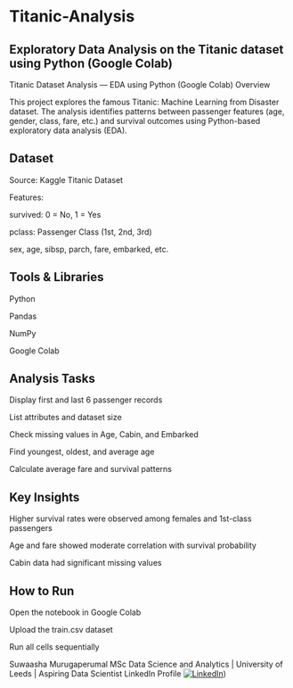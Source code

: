 # Titanic-Analysis
## **Exploratory Data Analysis on the Titanic dataset using Python (Google Colab)**
Titanic Dataset Analysis — EDA using Python (Google Colab)
Overview

This project explores the famous Titanic: Machine Learning from Disaster dataset.
The analysis identifies patterns between passenger features (age, gender, class, fare, etc.) and survival outcomes using Python-based exploratory data analysis (EDA).

## **Dataset**

Source: Kaggle Titanic Dataset

Features:

survived: 0 = No, 1 = Yes

pclass: Passenger Class (1st, 2nd, 3rd)

sex, age, sibsp, parch, fare, embarked, etc.

## **Tools & Libraries**

Python

Pandas

NumPy

Google Colab

## **Analysis Tasks**

Display first and last 6 passenger records

List attributes and dataset size

Check missing values in Age, Cabin, and Embarked

Find youngest, oldest, and average age

Calculate average fare and survival patterns

## **Key Insights**

Higher survival rates were observed among females and 1st-class passengers

Age and fare showed moderate correlation with survival probability

Cabin data had significant missing values

## **How to Run**

Open the notebook in Google Colab

Upload the train.csv dataset

Run all cells sequentially



Suwaasha Murugaperumal
MSc Data Science and Analytics | University of Leeds | Aspiring Data Scientist
LinkedIn Profile
[![LinkedIn](https://img.shields.io/badge/LinkedIn-Profile-blue?logo=linkedin)](https://www.linkedin.com/in/suwaasham/))
